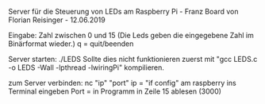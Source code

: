 Server für die Steuerung von LEDs am Raspberry Pi - Franz Board
von Florian Reisinger - 12.06.2019

Eingabe:	Zahl zwischen 0 und 15 (Die Leds geben die eingegebene Zahl im Binärformat wieder.)
          q = quit/beenden

Server starten:	./LEDS
			           Sollte dies nicht funktionieren zuerst mit "gcc LEDS.c -o LEDS -Wall -lpthread -lwiringPi" kompilieren.

zum Server verbinden:  nc "ip" "port"
			                 ip = "if config" am raspberry ins Terminal eingeben
			                 Port = in Programm in Zeile 15 ablesen (3000)
